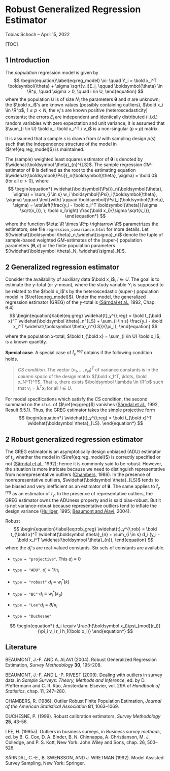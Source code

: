 # Robust Generalized Regression Estimator

Tobias Schoch – April 15, 2022

[TOC]

## 1 Introduction

The *population* regression model is given by
$$
\begin{equation}\label{eq:reg_model}
	\xi: \quad Y_i = \bold x_i^T \boldsymbol{\theta} + \sigma \sqrt{v_i}E_i, \qquad \boldsymbol{\theta} \in \R^p, \quad \sigma > 0, \quad i \in U,
\end{equation}
$$
where the population $U$ is of size $N$; the parameters $\boldsymbol{\theta}$ and $\sigma$ are unknown; the $\bold x_i$'s are known values (possibly containing outliers), $\bold x_i \in \R^p$, $1 \leq p < N$; the $v_i$'s are known positive (heteroscedasticity) constants; the errors $E_i$ are independent and identically distributed (i.i.d.) random variables with zero expectation and unit variance; it is assumed that $\sum_{i \in U} \bold x_i \bold x_i^T / v_i$ is a non-singular $(p \times p)$ matrix.

It is assumed that a sample $s$ is drawn from $U$ with sampling design $p(s)$ such that the independence structure of the model in ($\ref{eq:reg_model}$) is maintained. 

The (sample) weighted least squares estimator of $\boldsymbol \theta$ is denoted by $\widehat{\boldsymbol \theta}_{n}^{LS}$. The sample regression $GM$-estimator of $\boldsymbol{\theta}$ is defined as the root to the estimating equation $\widehat{\boldsymbol{\Psi}}_n(\boldsymbol{\theta}, \sigma) = \bold 0$ (for all $\sigma > 0$), where
$$
\begin{equation*}
    \widehat{\boldsymbol{\Psi}}_n(\boldsymbol{\theta}, \sigma) = \sum_{i \in s} w_i \boldsymbol{\Psi}_i(\boldsymbol{\theta}, \sigma) \qquad \text{with} \qquad \boldsymbol{\Psi}_i(\boldsymbol{\theta}, \sigma) = \eta\left(\frac{y_i - \bold x_i^T \boldsymbol{\theta}}{\sigma \sqrt{v_i}}, \; \bold x_i\right) \frac{\bold x_i}{\sigma \sqrt{v_i}},
\end{equation*}
$$
where the function $\eta: \R \times \R^p \rightarrow \R$ parametrizes the estimators; see file `regression_covariance.html` for more details. Let $(\widehat{\boldsymbol \theta}_n,\widehat{\sigma}_n)$ denote the tuple of sample-based weighted $GM$-estimates of the (super-) population parameters $(\boldsymbol \theta, \sigma)$ or the finite population parameters $(\widehat{\boldsymbol \theta}_N, \widehat{\sigma}_N)$.

## 2 Generalized regression estimator

Consider the availability of auxiliary data $\bold x_i$, $i \in U$. The
goal is to estimate the $y$-total (or $y$-mean), where the study variable
$Y_i$ is supposed to be related to the $\bold x_i$'s by the heteroscedastic
(super-) population model in ($\ref{eq:reg_model}$). Under the
model, the generalized regression estimator (GREG) of the $y$-total is
[(Särndal et al.](#literature), 1992, Chap. 6.4)
$$
\begin{equation}\label{eq:greg}
    \widehat{t}_y^{\;reg} = \bold t_{\bold x}^T \widehat{\boldsymbol \theta}_n^{LS} +
        \sum_{i \in s} \frac{y_i - \bold x_i^T \widehat{\boldsymbol \theta}_n^{LS}}{\pi_i},
\end{equation}
$$

where the population $x$-total, $\bold t_{\bold x} = \sum_{i \in U} \bold x_i$, is
a known quantity.

**Special case**. A special case of $\widehat{t}_y^{\;reg}$ obtains
if the following condition holds.

> *CS condition.* The vector $(v_1, \ldots, v_N)^T$ of variance constants is in the *column space* of the
> design matrix $(\bold x_1^T, \ldots, \bold x_N^T)^T$. That is, there
> exists $\boldsymbol \lambda \in \R^p$ such that $v_i = \boldsymbol \lambda^T \boldsymbol x_i$
> for all $i \in U$.

For model specifications which satisfy the CS condition, the second
summand on the r.h.s. of ($\ref{eq:greg}$) vanishes ([Särndal et al.](#literature), 1992, Result 6.5.1). Thus, the GREG estimator takes the
simple projective form
$$
\begin{equation*}
	\widehat{t}_y^{\;reg} = \bold t_{\bold x}^T \widehat{\boldsymbol \theta}_{LS}.
\end{equation*}
$$

## 2 Robust generalized regression estimator

The GREG estimator is an asymptotically design unbiased
(ADU) estimator of $t_y$ whether the model in ($\ref{eq:reg_model}$)
is correctly specified or not
([Särndal et al.](#literature), 1992); hence it is
commonly said to be robust. However, the situation is more
intricate because we need to distinguish representative from nonrepresentative outliers ([Chambers](#literature), 1986). In the presence
of nonrepresentative outliers, $\widehat{\boldsymbol \theta}_{LS}$  tends
to be biased and very inefficient as an estimator of $\boldsymbol \theta$.
The same applies to $\widehat{t}_y^{\;reg}$ as an estimator of $t_y$.
In the presence of representative outliers, the GREG
estimator owns the ADUness property and is said bias-robust. But it
is not variance-robust because representative outliers tend to
inflate the design variance ([Hulliger](#literature), 1995; [Beaumont and Alavi](#literature), 2004).

Robust
$$
\begin{equation}\label{eq:rob_greg}
    \widehat{t}_y^{\;rob} = \bold t_{\bold x}^T \widehat{\boldsymbol \theta}_{n} + \sum_{i \in s} d_i (y_i - \bold x_i^T \widehat{\boldsymbol \theta}_{n}),
\end{equation}
$$
where the $d_i$'s are real-valued constants. Six sets of constants are available.

* `type = "projective"`. This $d_i \equiv 0$

* `type = "ADU"`.  $d_i \equiv 1 / \pi_i$ 

* `type = "robust"` $d_i \equiv w_i^*(k)$ 

* `type = "BC"` $d_i \equiv w_i^*(k_p)$ 

* `type = "Lee"`$d_i \equiv \vartheta / \pi_i$ 

* `type = "Duchesne"`

$$
\begin{equation*}
d_i \equiv \frac{h(\boldsymbol x_i)\psi_{mod}(r_i)}{\pi_i v_i r_i h_1(\bold x_i)}
\end{equation*}
$$











## Literature

BEAUMONT, J.-F. AND A. ALAVI (2004). Robust Generalized Regression Estimation, *Survey Methodology* **30**, 195–208.

BEAUMONT, J.-F. AND L.-P. RIVEST (2009). Dealing with outliers in survey data, in *Sample Surveys: Theory, Methods and Inference*, ed. by D. Pfeffermann and C. R. Rao, Amsterdam: Elsevier, vol. 29A of *Handbook of Statistics*, chap. 11, 247–280.

CHAMBERS, R. (1986). Outlier Robust Finite Population Estimation, *Journal of the American Statistical Association* **81**, 1063–1069.

DUCHESNE, P. (1999). Robust calibration estimators, *Survey Methodology* **25**, 43–56.

LEE, H. (1995a). Outliers in business surveys, in *Business survey methods*, ed. by B. G. Cox, D. A. Binder, B. N. Chinnappa, A. Christianson, M. J. Colledge, and P. S. Kott, New York: John Wiley and Sons, chap. 26, 503–526.

SÄRNDAL, C.-E., B. SWENSSON, AND J. WRETMAN (1992). Model Assisted Survey Sampling, New York: Springer.

